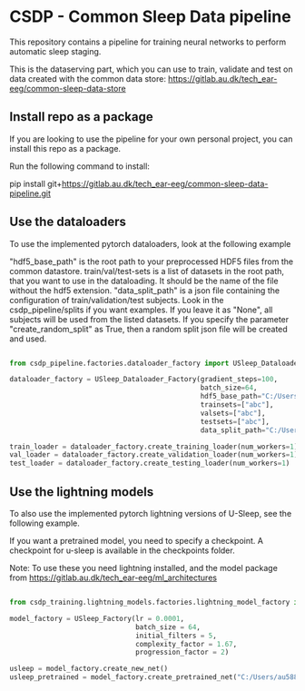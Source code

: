 # CSDP - Common Sleep Data pipeline

This repository contains a pipeline for training neural networks to perform automatic sleep staging.

This is the dataserving part, which you can use to train, validate and test on data created with the common data store:
https://gitlab.au.dk/tech_ear-eeg/common-sleep-data-store


## Install repo as a package
If you are looking to use the pipeline for your own personal project, you can install this repo as a package.

Run the following command to install:

pip install git+https://gitlab.au.dk/tech_ear-eeg/common-sleep-data-pipeline.git

## Use the dataloaders

To use the implemented pytorch dataloaders, look at the following example

"hdf5_base_path" is the root path to your preprocessed HDF5 files from the common datastore.
train/val/test-sets is a list of datasets in the root path, that you want to use in the dataloading. It should be the name of the file without the hdf5 extension.
"data_split_path" is a json file containing the configuration of train/validation/test subjects. Look in the csdp_pipeline/splits if you want examples. If you leave it as "None", all subjects will be used from the listed datasets. If you specify the parameter "create_random_split" as True, then a random split json file will be created and used.


```python

from csdp_pipeline.factories.dataloader_factory import USleep_Dataloader_Factory

dataloader_factory = USleep_Dataloader_Factory(gradient_steps=100,
                                               batch_size=64,
                                               hdf5_base_path="C:/Users/au588953/hdf5/",
                                               trainsets=["abc"],
                                               valsets=["abc"],
                                               testsets=["abc"],
                                               data_split_path="C:/Users/au588953/Git Repos/usleep-eareeg/splits/usleep_split.json")

train_loader = dataloader_factory.create_training_loader(num_workers=1)
val_loader = dataloader_factory.create_validation_loader(num_workers=1)
test_loader = dataloader_factory.create_testing_loader(num_workers=1)

```

## Use the lightning models

To also use the implemented pytorch lightning versions of U-Sleep, see the following example.

If you want a pretrained model, you need to specify a checkpoint. A checkpoint for u-sleep is available in the checkpoints folder.

Note: To use these you need lightning installed, and the model package from https://gitlab.au.dk/tech_ear-eeg/ml_architectures

```python

from csdp_training.lightning_models.factories.lightning_model_factory import USleep_Factory

model_factory = USleep_Factory(lr = 0.0001,
                               batch_size = 64,
                               initial_filters = 5,
                               complexity_factor = 1.67,
                               progression_factor = 2)

usleep = model_factory.create_new_net()
usleep_pretrained = model_factory.create_pretrained_net("C:/Users/au588953/Git Repos/CSDP/checkpoints/best_usleep.ckpt")


```